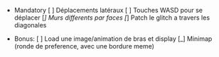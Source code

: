 - Mandatory
[ ] Déplacements latéraux
[ ] Touches WASD pour se déplacer
[_] Murs differents par faces
[_] Patch le glitch a travers les diagonales

- Bonus:
[ ] Load une image/animation de bras et display
[_] Minimap (ronde de preference, avec une bordure meme)
